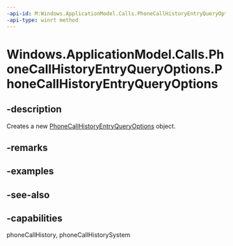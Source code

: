 ```yaml
---
-api-id: M:Windows.ApplicationModel.Calls.PhoneCallHistoryEntryQueryOptions.#ctor
-api-type: winrt method
---
```


<!-- Method syntax
public PhoneCallHistoryEntryQueryOptions()
-->

# Windows.ApplicationModel.Calls.PhoneCallHistoryEntryQueryOptions.PhoneCallHistoryEntryQueryOptions

## -description
Creates a new [PhoneCallHistoryEntryQueryOptions](phonecallhistoryentryqueryoptions.md) object.

## -remarks

## -examples

## -see-also

## -capabilities
phoneCallHistory, phoneCallHistorySystem
